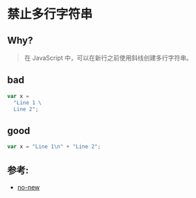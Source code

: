 # 禁止多行字符串

## Why?

> 在 JavaScript 中，可以在新行之前使用斜线创建多行字符串。

## bad

```js
var x =
  "Line 1 \
  Line 2";
```

## good

```js
var x = "Line 1\n" + "Line 2";
```

## 参考:

- [no-new](https://eslint.org/docs/rules/no-new)
